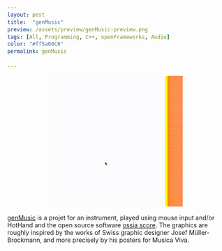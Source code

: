 ```yaml
---
layout: post
title:  "genMusic"
preview: /assets/preview/genMusic-preview.png
tags: [All, Programming, C++, openFrameworks, Audio]
color: "#ff5a00C0"
permalink: genMusic

---
```



<p align="center">
    <img src="/assets/genMusic.gif"/>
</p>

[genMusic](https://github.com/aklevy/genMusic) is a projet for an instrument, played using mouse input and/or HotHand and the open source software [ossia score](https://ossia.io/). The graphics are roughly inspired by the works of Swiss graphic designer Josef Müller-Brockmann, and more precisely by his posters for Musica Viva.


